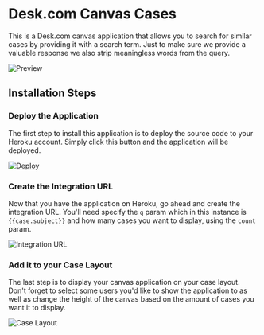# Desk.com Canvas Cases
This is a Desk.com canvas application that allows you to search for similar cases by providing it with a search term. Just to make sure we provide a valuable response we also strip meaningless words from the query.

![Preview](https://api.monosnap.com/rpc/file/download?id=98nqH5pOz9D8X1tCRcus4AiFqFtWyj)

## Installation Steps
### Deploy the Application
The first step to install this application is to deploy the source code to your Heroku account. Simply click this button and the application will be deployed.

[![Deploy](https://www.herokucdn.com/deploy/button.png)](https://heroku.com/deploy)

### Create the Integration URL
Now that you have the application on Heroku, go ahead and create the integration URL. You'll need specify the `q` param which in this instance is `{{case.subject}}` and how many cases you want to display, using the `count` param.

![Integration URL](https://api.monosnap.com/rpc/file/download?id=y9BAMKxUCqJSNIdfjSeURTbJWgmxbO)

### Add it to your Case Layout
The last step is to display your canvas application on your case layout. Don't forget to select some users you'd like to show the application to as well as change the height of the canvas based on the amount of cases you want it to display.

![Case Layout](https://api.monosnap.com/rpc/file/download?id=FDuRbDKOHbw8wnTb0ujnYHlxDB0wMD)
